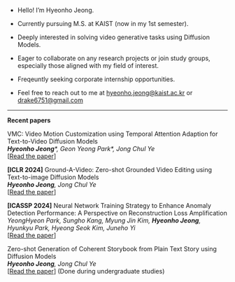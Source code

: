 

- Hello! I’m Hyeonho Jeong.

- Currently pursuing M.S. at KAIST (now in my 1st semester).

- Deeply interested in solving video generative tasks using Diffusion Models.

- Eager to collaborate on any research projects or join study groups, especially those aligned with my field of interest.

- Freqeuntly seeking corporate internship opportunities.

- Feel free to reach out to me at hyeonho.jeong@kaist.ac.kr or drake6751@gmail.com

----

**Recent papers**

VMC: Video Motion Customization using Temporal Attention Adaption for Text-to-Video Diffusion Models \
_**Hyeonho Jeong***, Geon Yeong Park*, Jong Chul Ye_ \
[[Read the paper](https://arxiv.org/abs/2312.00845)]

**[ICLR 2024]** Ground-A-Video: Zero-shot Grounded Video Editing using Text-to-image Diffusion Models \
***Hyeonho Jeong**, Jong Chul Ye* \
[[Read the paper](https://arxiv.org/abs/2310.01107)]


**[ICASSP 2024]** Neural Network Training Strategy to Enhance Anomaly Detection Performance: A Perspective on Reconstruction Loss Amplification \
*YeongHyeon Park, Sungho Kang, Myung Jin Kim, **Hyeonho Jeong**, Hyunkyu Park, Hyeong Seok Kim, Juneho Yi* \
[[Read the paper](https://arxiv.org/abs/2308.14595)]


Zero-shot Generation of Coherent Storybook from Plain Text Story using Diffusion Models \
***Hyeonho Jeong**, Jong Chul Ye* \
[[Read the paper](https://arxiv.org/abs/2302.03900)]
(Done during undergraduate studies)
